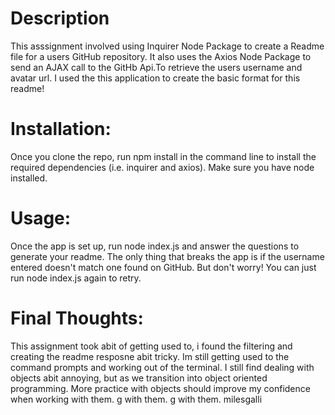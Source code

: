 # Description

This asssignment involved using Inquirer Node Package to create a Readme file for a users GitHub repository. It also uses the Axios Node Package to send an AJAX call to the GitHb Api.To retrieve the users username and avatar url. I used the this application to create the basic format for this readme!

# Installation:

Once you clone the repo, run npm install in the command line to install the required dependencies (i.e. inquirer and axios). Make sure you have node installed.

# Usage:
Once the app is set up, run node index.js and answer the questions to generate your readme. The only thing that breaks the app is if the username entered doesn't match one found on GitHub. But don't worry! You can just run node index.js again to retry.


# Final Thoughts:
This assignment took abit of getting used to, i found the filtering and creating the readme resposne abit tricky. Im still getting used to the command prompts and working out of the terminal. I still find dealing with objects abit annoying, but as we transition into object oriented programming. More practice with objects should improve my confidence when working with them. g with them. g with them. milesgalli